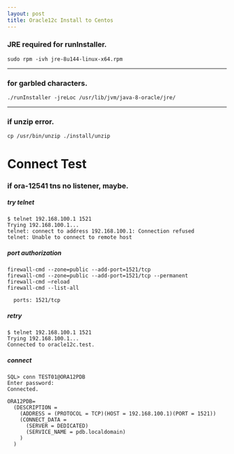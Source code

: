 ```yaml
---
layout: post
title: Oracle12c Install to Centos
---
```


### JRE required for runInstaller.

```
sudo rpm -ivh jre-8u144-linux-x64.rpm
```
- - -
### for garbled characters.

```
./runInstaller -jreLoc /usr/lib/jvm/java-8-oracle/jre/
```

- - -
### if unzip error.

```
cp /usr/bin/unzip ./install/unzip
```

# Connect Test
### if ora-12541 tns no listener, maybe.

##### try telnet

```
$ telnet 192.168.100.1 1521
Trying 192.168.100.1...
telnet: connect to address 192.168.100.1: Connection refused
telnet: Unable to connect to remote host
```

##### port authorization

```
firewall-cmd --zone=public --add-port=1521/tcp
firewall-cmd --zone=public --add-port=1521/tcp --permanent
firewall-cmd –reload
firewall-cmd --list-all

  ports: 1521/tcp
```

##### retry

```
$ telnet 192.168.100.1 1521
Trying 192.168.100.1...
Connected to oracle12c.test.
```

##### connect

```
SQL> conn TEST01@ORA12PDB
Enter password: 
Connected.
```

```
ORA12PDB=
  (DESCRIPTION =
    (ADDRESS = (PROTOCOL = TCP)(HOST = 192.168.100.1)(PORT = 1521))
    (CONNECT_DATA =
      (SERVER = DEDICATED)
      (SERVICE_NAME = pdb.localdomain)
    )
  )
```
